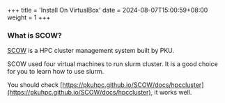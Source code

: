 +++
title = 'Install On VirtualBox'
date = 2024-08-07T15:00:59+08:00
weight = 1
+++

### What is SCOW?
[SCOW](https://pkuhpc.github.io/SCOW/docs/info) is a HPC cluster management system built by PKU. 

SCOW used four virtual machines to run slurm cluster. It is a good choice for you to learn how to use slurm.

You should check [https://pkuhpc.github.io/SCOW/docs/hpccluster](https://pkuhpc.github.io/SCOW/docs/hpccluster), it works well.

